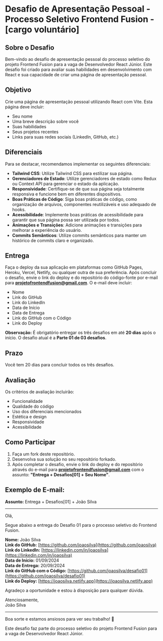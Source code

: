 # Desafio de Apresentação Pessoal - Processo Seletivo Frontend Fusion - [cargo voluntário]

## Sobre o Desafio

Bem-vindo ao desafio de apresentação pessoal do processo seletivo do projeto Frontend Fusion para a vaga de Desenvolvedor React Júnior. Este desafio foi criado para avaliar suas habilidades em desenvolvimento com React e sua capacidade de criar uma página de apresentação pessoal.

## Objetivo

Crie uma página de apresentação pessoal utilizando React com Vite. Esta página deve incluir:

- Seu nome
- Uma breve descrição sobre você
- Suas habilidades
- Seus projetos recentes
- Links para suas redes sociais (LinkedIn, GitHub, etc.)

## Diferenciais

Para se destacar, recomendamos implementar os seguintes diferenciais:

- **Tailwind CSS**: Utilize Tailwind CSS para estilizar sua página.
- **Gerenciadores de Estado**: Utilize gerenciadores de estado como Redux ou Context API para gerenciar o estado da aplicação.
- **Responsividade**: Certifique-se de que sua página seja totalmente responsiva e funcione bem em diferentes dispositivos.
- **Boas Práticas de Código**: Siga boas práticas de código, como organização de arquivos, componentes reutilizáveis e uso adequado de hooks.
- **Acessibilidade**: Implemente boas práticas de acessibilidade para garantir que sua página possa ser utilizada por todos.
- **Animações e Transições**: Adicione animações e transições para melhorar a experiência do usuário.
- **Commits Semânticos**: Utilize commits semânticos para manter um histórico de commits claro e organizado.

## Entrega

Faça o deploy da sua aplicação em plataformas como GitHub Pages, Heroku, Vercel, Netlify, ou qualquer outra de sua preferência. Após concluir o desafio, envie o link do deploy e do repositório do código-fonte por e-mail para **projetofrontendfusion@gmail.com**. O e-mail deve incluir:

- Nome
- Link do GitHub
- Link do LinkedIn
- Data de Início
- Data de Entrega
- Link do GitHub com o Código
- Link do Deploy

**Observação:** É obrigatório entregar os três desafios em até **20 dias** após o início. O desafio atual é a **Parte 01 de 03 desafios**.

## Prazo

Você tem 20 dias para concluir todos os três desafios.

## Avaliação

Os critérios de avaliação incluirão:

- Funcionalidade
- Qualidade do código
- Uso dos diferenciais mencionados
- Estética e design
- Responsividade
- Acessibilidade

## Como Participar

1. Faça um fork deste repositório.
2. Desenvolva sua solução no seu repositório forkado.
3. Após completar o desafio, envie o link do deploy e do repositório através do e-mail para **projetofrontendfusion@gmail.com** com o assunto: **"Entrega + Desafios[01] + Seu Nome"**.

## Exemplo de E-mail:

**Assunto:** Entrega + Desafios[01] + João Silva

---

Olá,

Segue abaixo a entrega do Desafio 01 para o processo seletivo do Frontend Fusion.

**Nome:** João Silva  
**Link do GitHub:** [https://github.com/joaosilva](https://github.com/joaosilva)  
**Link do LinkedIn:** [https://linkedin.com/in/joaosilva](https://linkedin.com/in/joaosilva)  
**Data de Início:** 01/09/2024  
**Data de Entrega:** 20/09/2024  
**Link do GitHub com o Código:** [https://github.com/joaosilva/desafio01](https://github.com/joaosilva/desafio01)  
**Link do Deploy:** [https://joaosilva.netlify.app](https://joaosilva.netlify.app)

Agradeço a oportunidade e estou à disposição para qualquer dúvida.

Atenciosamente,  
João Silva

---

Boa sorte e estamos ansiosos para ver seu trabalho! 🚀

Este desafio faz parte do processo seletivo do projeto Frontend Fusion para a vaga de Desenvolvedor React Júnior.
